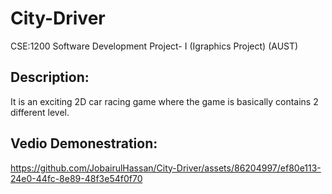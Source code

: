 # City-Driver
CSE:1200 Software Development Project- I (Igraphics Project) (AUST)

## Description:
 It is an exciting 2D car racing game where the game is basically contains 2 different level.
## Vedio Demonestration:

https://github.com/JobairulHassan/City-Driver/assets/86204997/ef80e113-24e0-44fc-8e89-48f3e54f0f70

